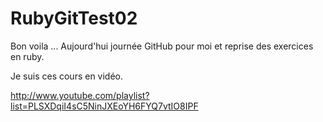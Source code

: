 RubyGitTest02
============

Bon voila ... Aujourd'hui journée GitHub pour moi et reprise des exercices en ruby.

Je suis ces cours en vidéo. 

http://www.youtube.com/playlist?list=PLSXDqiI4sC5NinJXEoYH6FYQ7vtIO8IPF
